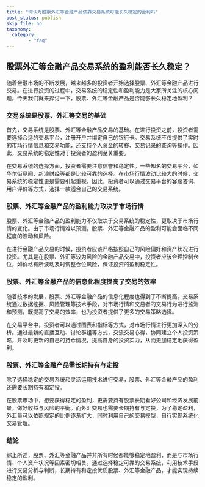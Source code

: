 ```yaml
---
title: "你认为股票外汇等金融产品依靠交易系统可能长久稳定的盈利吗"
post_status: publish
skip_file: no
taxonomy:
  category:
        - "faq"
---
```


## 股票外汇等金融产品交易系统的盈利能否长久稳定？

随着金融市场的不断发展，越来越多的投资者开始选择股票、外汇等金融产品进行交易。在进行投资的过程中，交易系统的稳定性和盈利能力是大家所关注的核心问题。今天我们就来探讨一下，股票、外汇等金融产品是否能够长久稳定地盈利？

### 交易系统是股票、外汇等交易的基础

首先，交易系统是股票、外汇等金融产品交易的基础。在进行投资之前，投资者需要选择合适的交易平台，注册开户并绑定自己的银行卡。交易系统不仅提供了实时的市场行情信息和交易功能，还支持个人资金的转移、交易记录的查询等操作。因此，交易系统的稳定性对于投资者的盈利至关重要。

在交易系统的选择方面，投资者需要注意信誉和稳定性。一些知名的交易平台，如华尔街见闻、新浪财经等都是比较可靠的选择。在市场行情波动比较大的时候，交易系统的稳定性更是需要引起重视。因此，投资者可以通过交易平台的客服咨询、用户评价等方式，选择一款适合自己的交易系统。

### 股票、外汇等金融产品的盈利能力取决于市场行情

股票、外汇等金融产品的盈利能力不仅取决于交易系统的稳定性，更取决于市场行情的变化。由于市场行情难以预测，股票、外汇等金融产品的盈利可能会面临不同程度的波动和风险。

在进行金融产品交易的时候，投资者应该严格按照自己的风险偏好和资产状况进行投资。尤其是在股票、外汇等较为风险的金融产品交易中，投资者应该合理控制仓位，如价格有所波动及时调整仓位风险，保证投资的盈利稳定性。

### 股票、外汇等金融产品的信息化程度提高了交易的效率

随着技术的发展，股票、外汇等金融产品的信息化程度也得到了不断提高。交易系统通过数据挖掘、风险管理等技术手段，对市场行情和交易者的交易行为进行监测和预测，既提高了交易的效率，也为投资者提供了更多的交易策略选择。

在交易平台中，投资者可以通过图表和指标等方式，对市场行情进行更加深入的分析。通过最新的直播互动、讨论群组等方式，交流交易心得，协同建立个人投资策略，并及时更新的自己的持仓情况，提高自身的投资实力，从而更加稳定地获得盈利。

### 股票、外汇等金融产品需长期持有与定投

除了选择稳定的交易系统和灵活运用技术进行交易，股票、外汇等金融产品的盈利还需要长期持有和定投。

在股票市场中，想要获得稳定的盈利，更需要持有股票长期看好公司和经济发展前景，做好收益与风险的平衡。而外汇交易也需要长期持有与定投，为了稳定盈利，外汇量可以依照规定的比例逐渐扩大，同时利用自己的交易模型，自行实现系统化交易管理。

### 结论

综上所述，股票、外汇等金融产品并非所有时候都能够稳定地盈利，而是与市场行情、个人资产状况等因素密切相关。通过选择稳定可靠的交易系统，利用技术手段进行交易分析与判断，长期持有和定投优质股票、外汇等金融产品，才能实现持续稳定的盈利。
